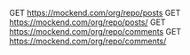 GET https://mockend.com/org/repo/posts
GET https://mockend.com/org/repo/posts/<id>
GET https://mockend.com/org/repo/comments
GET https://mockend.com/org/repo/comments/<id>
